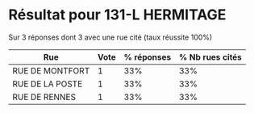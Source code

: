 # Résultat pour 131-L HERMITAGE

Sur 3 réponses dont 3 avec une rue cité (taux réussite 100%)

| Rue | Vote | % réponses | % Nb rues cités|
|-----|------|------------|----------------|
| RUE DE MONTFORT | 1 | 33% | 33%|
| RUE DE LA POSTE | 1 | 33% | 33%|
| RUE DE RENNES | 1 | 33% | 33%|
